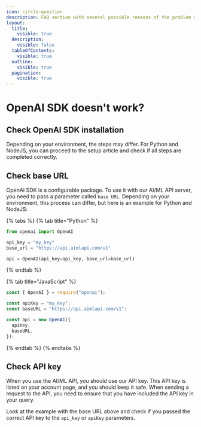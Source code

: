 ```yaml
---
icon: circle-question
description: FAQ section with several possible reasons of the problem with OpenAI SDK.
layout:
  title:
    visible: true
  description:
    visible: false
  tableOfContents:
    visible: true
  outline:
    visible: true
  pagination:
    visible: true
---
```


# OpenAI SDK doesn't work?

## Check OpenAI SDK installation

Depending on your environment, the steps may differ. For Python and NodeJS, you can proceed to the setup article and check if all steps are completed correctly.

## Check base URL

OpenAI SDK is a configurable package. To use it with our AI/ML API server, you need to pass a parameter called `base URL`. Depending on your environment, this process can differ, but here is an example for Python and NodeJS:

{% tabs %}
{% tab title="Python" %}
```python
from openai import OpenAI

api_key = "my_key"
base_url = "https://api.aimlapi.com/v1"

api = OpenAI(api_key=api_key, base_url=base_url)
```
{% endtab %}

{% tab title="JavaScript" %}
```javascript
const { OpenAI } = require("openai");

const apiKey = "my_key";
const baseURL = "https://api.aimlapi.com/v1";

const api = new OpenAI({
  apiKey,
  baseURL,
});
```
{% endtab %}
{% endtabs %}

## Check API key

When you use the AI/ML API, you should use our API key. This API key is listed on your account page, and you should keep it safe. When sending a request to the API, you need to ensure that you have included the API key in your query.

Look at the example with the base URL above and check if you passed the correct API key to the `api_key` or `apiKey` parameters.
